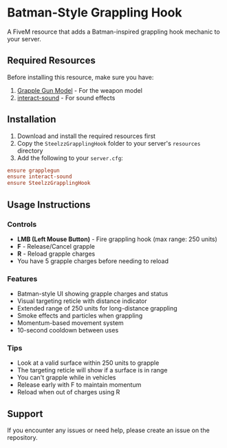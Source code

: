 # Batman-Style Grappling Hook

A FiveM resource that adds a Batman-inspired grappling hook mechanic to your server.

## Required Resources
Before installing this resource, make sure you have:
1. [Grapple Gun Model](https://github.com/steelzzeu/Grappling-Hook-Model/releases/tag/fivem) - For the weapon model
2. [interact-sound](https://github.com/plunkettscott/interact-sound) - For sound effects

## Installation

1. Download and install the required resources first
2. Copy the `SteelzzGrapplingHook` folder to your server's `resources` directory
3. Add the following to your `server.cfg`:

```cfg
ensure grapplegun
ensure interact-sound
ensure SteelzzGrapplingHook
```

## Usage Instructions

### Controls
- **LMB (Left Mouse Button)** - Fire grappling hook (max range: 250 units)
- **F** - Release/Cancel grapple
- **R** - Reload grapple charges
- You have 5 grapple charges before needing to reload

### Features
- Batman-style UI showing grapple charges and status
- Visual targeting reticle with distance indicator
- Extended range of 250 units for long-distance grappling
- Smoke effects and particles when grappling
- Momentum-based movement system
- 10-second cooldown between uses

### Tips
- Look at a valid surface within 250 units to grapple
- The targeting reticle will show if a surface is in range
- You can't grapple while in vehicles
- Release early with F to maintain momentum
- Reload when out of charges using R

## Support
If you encounter any issues or need help, please create an issue on the repository. 
